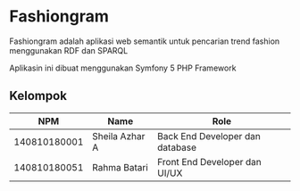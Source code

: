 # Fashiongram

Fashiongram adalah aplikasi web semantik untuk pencarian trend fashion menggunakan RDF dan SPARQL

Aplikasin ini dibuat menggunakan Symfony 5 PHP Framework

## Kelompok

| NPM           | Name              | Role                                  |
| ------------- |-------------------|---------------------------------------|
| 140810180001  | Sheila Azhar A    | Back End Developer dan database       |
| 140810180051  | Rahma Batari      | Front End Developer dan UI/UX         |